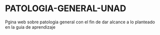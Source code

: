 # PATOLOGIA-GENERAL-UNAD
Pgina web sobre patologia general con el fin de dar alcance a lo planteado en la guia de aprendizaje
